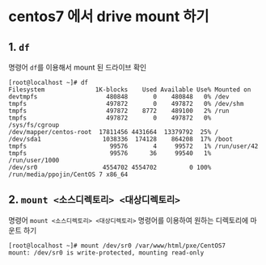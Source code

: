 # centos7 에서 drive mount 하기
## 1. `df`
명령어 `df`를 이용해서 mount 된 드라이브 확인
```shell
[root@localhost ~]# df
Filesystem              1K-blocks    Used Available Use% Mounted on
devtmpfs                   480848       0    480848   0% /dev
tmpfs                      497872       0    497872   0% /dev/shm
tmpfs                      497872    8772    489100   2% /run
tmpfs                      497872       0    497872   0% /sys/fs/cgroup
/dev/mapper/centos-root  17811456 4431664  13379792  25% /
/dev/sda1                 1038336  174128    864208  17% /boot
tmpfs                       99576       4     99572   1% /run/user/42
tmpfs                       99576      36     99540   1% /run/user/1000
/dev/sr0                  4554702 4554702         0 100% /run/media/ppojin/CentOS 7 x86_64
```
## 2. `mount <소스디렉토리> <대상디렉토리>`
명령어 `mount <소스디렉토리> <대상디렉토리>` 명령어를 이용하여 원하는 디렉토리에 마운트 하기
```shell
[root@localhost ~]# mount /dev/sr0 /var/www/html/pxe/CentOS7
mount: /dev/sr0 is write-protected, mounting read-only
```